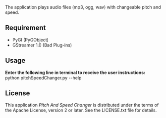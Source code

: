 The application plays audio files (mp3, ogg, wav) with changeable pitch and speed.


## Requirement

- PyGI (PyGObject)  
- GStreamer 1.0 (Bad Plug-ins)  


## Usage

**Enter the following line in terminal to receive the user instructions:**  
python pitchSpeedChanger.py --help


## License

This application *Pitch And Speed Changer* is distributed under the terms of the Apache License, version 2 or later. See the LICENSE.txt file for details.
